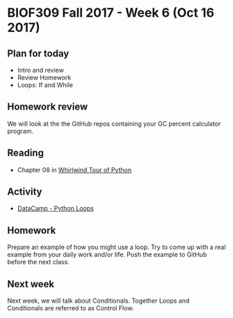 
# BIOF309 Fall 2017 - Week 6 (Oct 16 2017)

## Plan for today

* Intro and review
* Review Homework
* Loops: If and While

## Homework review

We will look at the the GitHub repos containing your GC percent calculator program.

## Reading

* Chapter 08 in [Whirlwind Tour of Python](https://github.com/jakevdp/WhirlwindTourOfPython)

## Activity

* [DataCamp - Python Loops](https://campus.datacamp.com/courses/intermediate-python-for-data-science/loops)

## Homework

Prepare an example of how you might use a loop. Try to come up with a real example from your daily work and/or life. Push the example to GitHub before the next class.

## Next week

Next week, we will talk about Conditionals. Together Loops and Conditionals are referred to as Control Flow.
